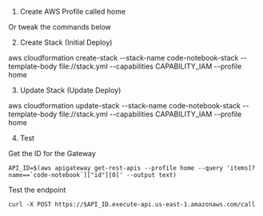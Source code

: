 1. Create AWS Profile called home

Or tweak the commands below

2. Create Stack (Initial Deploy)

aws cloudformation create-stack --stack-name code-notebook-stack --template-body file://stack.yml  --capabilities CAPABILITY_IAM --profile home

3. Update Stack (Update Deploy)

aws cloudformation update-stack --stack-name code-notebook-stack --template-body file://stack.yml  --capabilities CAPABILITY_IAM --profile home

4. Test

Get the ID for the Gateway

```
API_ID=$(aws apigateway get-rest-apis --profile home --query 'items[?name==`code-notebook`]["id"][0]' --output text)
```

Test the endpoint
```
curl -X POST https://$API_ID.execute-api.us-east-1.amazonaws.com/call
```

